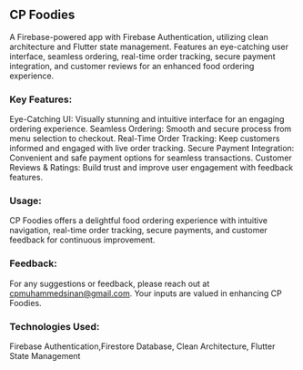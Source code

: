## CP Foodies

A Firebase-powered app with Firebase Authentication, utilizing clean architecture and Flutter state management. Features an eye-catching user interface, seamless ordering, real-time order tracking, secure payment integration, and customer reviews for an enhanced food ordering experience.

### Key Features:

Eye-Catching UI: Visually stunning and intuitive interface for an engaging ordering experience.
Seamless Ordering: Smooth and secure process from menu selection to checkout.
Real-Time Order Tracking: Keep customers informed and engaged with live order tracking.
Secure Payment Integration: Convenient and safe payment options for seamless transactions.
Customer Reviews & Ratings: Build trust and improve user engagement with feedback features.

### Usage:
CP Foodies offers a delightful food ordering experience with intuitive navigation, real-time order tracking, secure payments, and customer feedback for continuous improvement.

### Feedback:
For any suggestions or feedback, please reach out at cpmuhammedsinan@gmail.com. Your inputs are valued in enhancing CP Foodies.

### Technologies Used:
Firebase Authentication,Firestore Database, Clean Architecture, Flutter State Management

